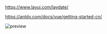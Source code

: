 
https://www.layui.com/laydate/

https://antdv.com/docs/vue/getting-started-cn/

![preview](https://images.gitee.com/uploads/images/2021/0928/221808_f8fd5e45_556299.png "datetime-picker.png")